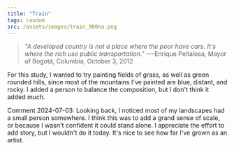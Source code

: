 ```yaml
---
title: "Train"
tags: random
src: /assets/images/train_900na.png
---
```

> *"A developed country is not a place where the poor have cars. It's where the rich use public transportation."* ---Enrique Peñalosa, Mayor of Bogotá, Columbia, October 3, 2012

For this study, I wanted to try painting fields of grass, as well as green rounded hills, since most of the mountains I've painted are blue, distant, and rocky. I added a person to balance the composition, but I don't think it added much.

Comment 2024-07-03: Looking back, I noticed most of my landscapes had a small person somewhere. I think this was to add a grand sense of scale, or because I wasn't confident it could stand alone. I appreciate the effort to add story, but I wouldn't do it today. It's nice to see how far I've grown as an artist.